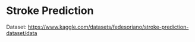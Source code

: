 # Stroke Prediction

Dataset: https://www.kaggle.com/datasets/fedesoriano/stroke-prediction-dataset/data


